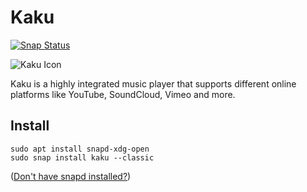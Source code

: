 # Kaku 

[![Snap Status](https://build.snapcraft.io/badge/pdefreitas/kaku-snap.svg)](https://build.snapcraft.io/user/pdefreitas/kaku-snap)

![Kaku Icon](http://i.imgur.com/c3KKQ9t.png)

Kaku is a highly integrated music player that supports different online platforms like YouTube, SoundCloud, Vimeo and more. 

## Install

    sudo apt install snapd-xdg-open
    sudo snap install kaku --classic

([Don't have snapd installed?](https://snapcraft.io/docs/core/install))

